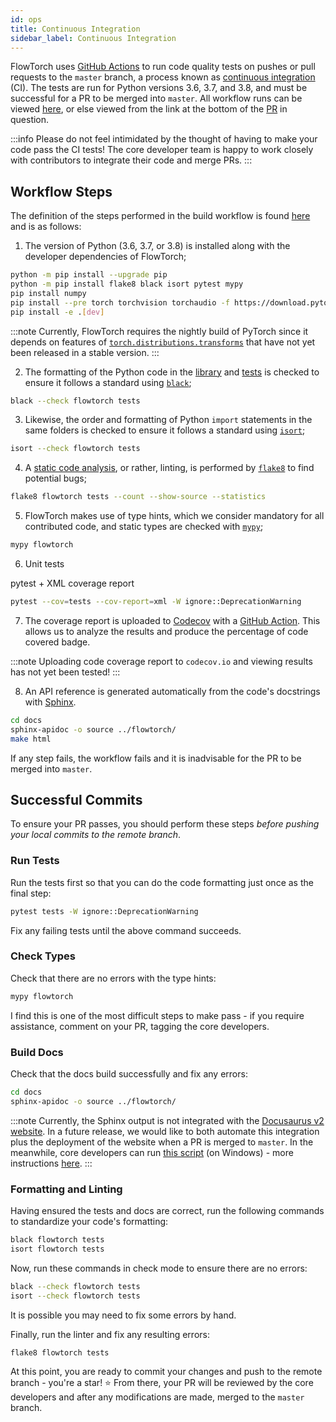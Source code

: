 ```yaml
---
id: ops
title: Continuous Integration
sidebar_label: Continuous Integration
---
```


FlowTorch uses [GitHub Actions](https://docs.github.com/en/actions) to run code quality tests on pushes or pull requests to the `master` branch, a process known as [continuous integration](https://en.wikipedia.org/wiki/Continuous_integration) (CI). The tests are run for Python versions 3.6, 3.7, and 3.8, and must be successful for a PR to be merged into `master`. All workflow runs can be viewed [here](https://github.com/stefanwebb/flowtorch/actions), or else viewed from the link at the bottom of the [PR](https://github.com/stefanwebb/flowtorch/pulls) in question.

:::info
Please do not feel intimidated by the thought of having to make your code pass the CI tests! The core developer team is happy to work closely with contributors to integrate their code and merge PRs.
:::

## Workflow Steps
The definition of the steps performed in the build workflow is found [here](https://github.com/stefanwebb/flowtorch/blob/master/.github/workflows/python-package.yml) and is as follows:

1. The version of Python (3.6, 3.7, or 3.8) is installed along with the developer dependencies of FlowTorch;
```bash
python -m pip install --upgrade pip
python -m pip install flake8 black isort pytest mypy
pip install numpy
pip install --pre torch torchvision torchaudio -f https://download.pytorch.org/whl/nightly/cpu/torch_nightly.html
pip install -e .[dev]
```
:::note
Currently, FlowTorch requires the nightly build of PyTorch since it depends on features of [`torch.distributions.transforms`](https://github.com/pytorch/pytorch/blob/master/torch/distributions/transforms.py) that have not yet been released in a stable version.
:::

2. The formatting of the Python code in the [library](https://github.com/stefanwebb/flowtorch/tree/master/flowtorch) and [tests](https://github.com/stefanwebb/flowtorch/tree/master/tests) is checked to ensure it follows a standard using [`black`](https://black.readthedocs.io/en/stable/);
```bash
black --check flowtorch tests
```
3. Likewise, the order and formatting of Python `import` statements in the same folders is checked to ensure it follows a standard using [`isort`](https://pycqa.github.io/isort/);
```bash
isort --check flowtorch tests
```
4. A [static code analysis](https://en.wikipedia.org/wiki/Static_program_analysis), or rather, linting, is performed by [`flake8`](https://flake8.pycqa.org/en/latest/) to find potential bugs;
```bash
flake8 flowtorch tests --count --show-source --statistics
```
5. FlowTorch makes use of type hints, which we consider mandatory for all contributed code, and static types are checked with [`mypy`](https://github.com/python/mypy);
```bash
mypy flowtorch
```
6. Unit tests

pytest + XML coverage report
```bash
pytest --cov=tests --cov-report=xml -W ignore::DeprecationWarning
```

7. The coverage report is uploaded to [Codecov](https://about.codecov.io/) with a [GitHub Action](https://github.com/codecov/codecov-action). This allows us to analyze the results and produce the percentage of code covered badge.

:::note
Uploading code coverage report to `codecov.io` and viewing results has not yet been tested!
:::

8. An API reference is generated automatically from the code's docstrings with [Sphinx](https://www.sphinx-doc.org/en/master/).
```bash
cd docs
sphinx-apidoc -o source ../flowtorch/
make html
```
If any step fails, the workflow fails and it is inadvisable for the PR to be merged into `master`.

## Successful Commits
To ensure your PR passes, you should perform these steps *before pushing your local commits to the remote branch*.

### Run Tests
Run the tests first so that you can do the code formatting just once as the final step:
```bash
pytest tests -W ignore::DeprecationWarning
```
Fix any failing tests until the above command succeeds.

### Check Types
Check that there are no errors with the type hints:
```bash
mypy flowtorch
```
I find this is one of the most difficult steps to make pass - if you require assistance, comment on your PR, tagging the core developers.

### Build Docs
Check that the docs build successfully and fix any errors:
```bash
cd docs
sphinx-apidoc -o source ../flowtorch/
```
:::note
Currently, the Sphinx output is not integrated with the [Docusaurus v2 website](https://flowtorch.ai/api). In a future release, we would like to both automate this integration plus the deployment of the website when a PR is merged to `master`. In the meanwhile, core developers can run [this script](https://github.com/stefanwebb/flowtorch/blob/master/deploy-website-windows.bat) (on Windows) - more instructions [here](https://github.com/stefanwebb/flowtorch/tree/master/website).
:::

### Formatting and Linting
Having ensured the tests and docs are correct, run the following commands to standardize your code's formatting:
```bash
black flowtorch tests
isort flowtorch tests
```
Now, run these commands in check mode to ensure there are no errors:
```bash
black --check flowtorch tests
isort --check flowtorch tests
```
It is possible you may need to fix some errors by hand.

Finally, run the linter and fix any resulting errors:
```bash
flake8 flowtorch tests
```
At this point, you are ready to commit your changes and push to the remote branch - you're a star! :star: From there, your PR will be reviewed by the core developers and after any modifications are made, merged to the `master` branch.
